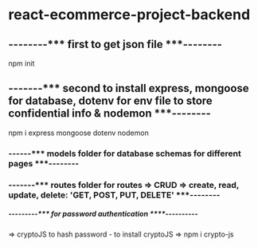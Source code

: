 # react-ecommerce-project-backend
## --------*** first to get json file ***--------
npm init
## -------*** second to install express, mongoose for database, dotenv for env file to store confidential info & nodemon ***--------
npm i express mongoose dotenv nodemon

### ------*** models folder for database schemas for different pages ***--------
### -------*** routes folder for routes => CRUD => create, read, update, delete:    'GET, POST, PUT, DELETE' ***--------
##### ---------*** for password authentication ****----------
=>   cryptoJS to hash password
    - to install cryptoJS =>  npm i crypto-js
